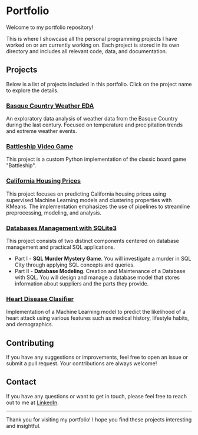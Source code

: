 # Portfolio

Welcome to my portfolio repository!

This is where I showcase all the personal programming projects I have worked on or am currently working on. Each project is stored in its own directory and includes all relevant code, data, and documentation.

## Projects

Below is a list of projects included in this portfolio. Click on the project name to explore the details.

### [Basque Country Weather EDA](./basque_country_weather_EDA)

An exploratory data analysis of weather data from the Basque Country during the last century. Focused on temperature and precipitation trends and extreme weather events.

### [Battleship Video Game](./battleship_videogame)

This project is a custom Python implementation of the classic board game "Battleship".

### [California Housing Prices](./california_housing_prices)

This project focuses on predicting California housing prices using supervised Machine Learning models and clustering properties with KMeans. The implementation emphasizes the use of pipelines to streamline preprocessing, modeling, and analysis.

### [Databases Management with SQLite3](./databases_SQL)

This project consists of two distinct components centered on database management and practical SQL applications.

* Part I - **SQL Murder Mystery Game**. You will investigate a murder in SQL City through applying SQL concepts and queries.
* Part II - **Database Modeling**. Creation and Maintenance of a Database with SQL. You will design and manage a database model that stores information about suppliers and the parts they provide.

### [Heart Disease Clasifier](./heart_disease_classifier)

Implementation of a Machine Learning model to predict the likelihood of a heart attack using various features such as medical history, lifestyle habits, and demographics.

## Contributing

If you have any suggestions or improvements, feel free to open an issue or submit a pull request. Your contributions are always welcome!

## Contact

If you have any questions or want to get in touch, please feel free to reach out to me at [LinkedIn](https://www.linkedin.com/in/landercombarroexposito/).

---

Thank you for visiting my portfolio! I hope you find these projects interesting and insightful.
